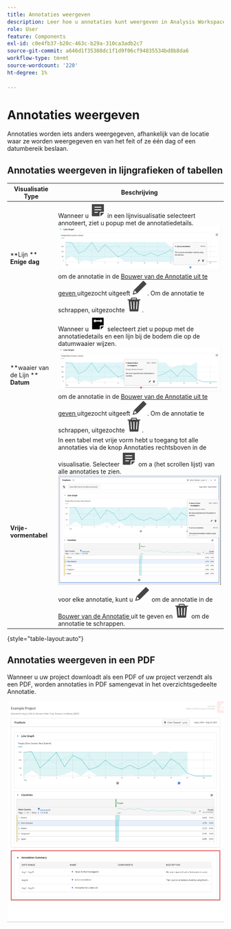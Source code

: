 ```yaml
---
title: Annotaties weergeven
description: Leer hoe u annotaties kunt weergeven in Analysis Workspace.
role: User
feature: Components
exl-id: c0e4fb37-b20c-463c-b29a-310ca3adb2c7
source-git-commit: a646d1f35308dc1f1d9f06cf94835534bd8b8da6
workflow-type: tm+mt
source-wordcount: '220'
ht-degree: 1%

---
```


# Annotaties weergeven

Annotaties worden iets anders weergegeven, afhankelijk van de locatie waar ze worden weergegeven en van het feit of ze één dag of een datumbereik beslaan.

## Annotaties weergeven in lijngrafieken of tabellen

| Visualisatie <br/> Type | Beschrijving |
| --- | --- |
| **Lijn **<br/>**Enige dag** | Wanneer u ![ ](/help/assets/icons/Annotate.svg) in een lijnvisualisatie selecteert annoteert, ziet u popup met de annotatiedetails.<br/>![ Annotatie enige dag ](assets/annotation-single-day.png)<br/> om de annotatie in de [ Bouwer van de Annotatie uit te geven ](create-annotations.md#annotation-builder) uitgezocht uitgeeft ![ ](/help/assets/icons/Edit.svg). Om de annotatie te schrappen, uitgezochte ![ Schrapping ](/help/assets/icons/Delete.svg). |
| **waaier van de Lijn **<br/>**Datum** | Wanneer u ![ AnnotateRange ](/help/assets/icons/AnnotateRange.svg) selecteert ziet u popup met de annotatiedetails en een lijn bij de bodem die op de datumwaaier wijzen.<br/>![ waaier van de Annotatie ](assets/annotation-range.png) om de annotatie in de [ Bouwer van de Annotatie uit te geven ](create-annotations.md#annotation-builder) uitgezocht uitgeeft ![ ](/help/assets/icons/Edit.svg). Om de annotatie te schrappen, uitgezochte ![ Schrapping ](/help/assets/icons/Delete.svg). |
| **Vrije-vormentabel** | In een tabel met vrije vorm hebt u toegang tot alle annotaties via de knop Annotaties rechtsboven in de visualisatie. Selecteer ![ annoteren ](/help/assets/icons/Annotate.svg) om a (het scrollen lijst) van alle annotaties te zien.<br/>![ de lijst van Annotaties ](assets/annotations-table.png)<br/> voor elke annotatie, kunt u ![ selecteren uitgeeft ](/help/assets/icons/Edit.svg) om de annotatie in de [ Bouwer van de Annotatie ](create-annotations.md#annotation-builder) uit te geven en ![ Schrapping ](/help/assets/icons/Delete.svg) om de annotatie te schrappen. |

{style="table-layout:auto"}

## Annotaties weergeven in een PDF

Wanneer u uw project downloadt als een PDF of uw project verzendt als een PDF, worden annotaties in PDF samengevat in het overzichtsgedeelte Annotatie.

![ Gemarkeerde mening van een .pdf- dossier die verklaringen van annotaties tonen.](assets/annotations-pdf.png)
